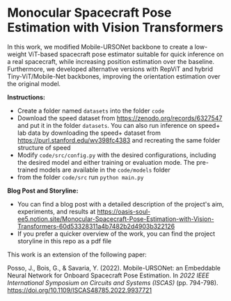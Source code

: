 # Monocular Spacecraft Pose Estimation with Vision Transformers

In this work, we modified Mobile-URSONet backbone to create a low-weight ViT-based spacecraft pose estimator suitable for quick
inference on a real spacecraft, while increasing position estimation over the baseline. Furthermore, we developed alternative versions with RepViT and hybrid Tiny-ViT/Mobile-Net backbones, improving the orientation estimation over the original model.

**Instructions:**
- Create a folder named `datasets` into the folder `code`
- Download the speed dataset from https://zenodo.org/records/6327547 and put it in the folder `datasets`. You can also run inference on speed+ lab data by downloading the speed+ dataset from https://purl.stanford.edu/wv398fc4383 and recreating the same folder structure of speed
- Modify `code/src/config.py` with the desired configurations, including the desired model and either training or evaluation mode. The pre-trained models are available in the `code/models` folder
- from the folder `code/src` run `python main.py`

**Blog Post and Storyline:**
- You can find a blog post with a detailed description of the project's aim, experiments, and results at https://oasis-soul-ee5.notion.site/Monocular-Spacecraft-Pose-Estimation-with-Vision-Transformers-60d53328311a4b7482b2d4903b322126
- If you prefer a quicker overview of the work, you can find the project storyline in this repo as a pdf file

This work is an extension of the following paper:

Posso, J., Bois, G., & Savaria, Y. (2022). Mobile-URSONet: an Embeddable Neural Network for Onboard Spacecraft Pose Estimation. In *2022 IEEE International Symposium on Circuits and Systems (ISCAS)* (pp. 794-798). https://doi.org/10.1109/ISCAS48785.2022.9937721
